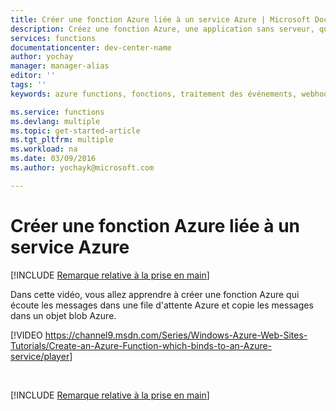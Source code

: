 ```yaml
---
title: Créer une fonction Azure liée à un service Azure | Microsoft Docs
description: Créez une fonction Azure, une application sans serveur, qui interagit avec d'autres services Azure.
services: functions
documentationcenter: dev-center-name
author: yochay
manager: manager-alias
editor: ''
tags: ''
keywords: azure functions, fonctions, traitement des événements, webhooks, calcul dynamique, architecture sans serveur

ms.service: functions
ms.devlang: multiple
ms.topic: get-started-article
ms.tgt_pltfrm: multiple
ms.workload: na
ms.date: 03/09/2016
ms.author: yochayk@microsoft.com

---
```

# Créer une fonction Azure liée à un service Azure
[!INCLUDE [Remarque relative à la prise en main](../../includes/functions-getting-started.md)]

Dans cette vidéo, vous allez apprendre à créer une fonction Azure qui écoute les messages dans une file d'attente Azure et copie les messages dans un objet blob Azure.

[!VIDEO https://channel9.msdn.com/Series/Windows-Azure-Web-Sites-Tutorials/Create-an-Azure-Function-which-binds-to-an-Azure-service/player]

&nbsp;

[!INCLUDE [Remarque relative à la prise en main](../../includes/functions-get-help.md)]

<!---HONumber=AcomDC_0615_2016-->